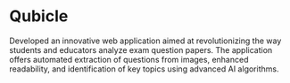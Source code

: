 # Qubicle
Developed an innovative web application aimed at revolutionizing the way students and educators analyze exam question papers. The application offers automated extraction of questions from images, enhanced readability, and identification of key topics using advanced AI algorithms.
